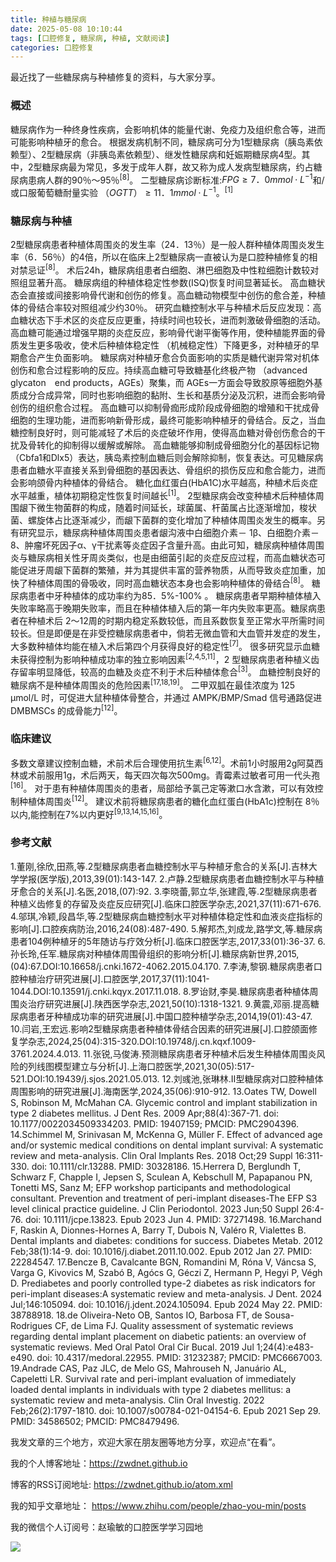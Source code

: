 ```yaml
---
title: 种植与糖尿病
date: 2025-05-08 10:10:44
tags: [口腔修复, 糖尿病, 种植, 文献阅读]
categories: 口腔修复
---
```

最近找了一些糖尿病与种植修复的资料，与大家分享。
### 概述
糖尿病作为一种终身性疾病，会影响机体的能量代谢、免疫力及组织愈合等，进而可能影响种植牙的愈合。
根据发病机制不同，糖尿病可分为1型糖尿病（胰岛素依赖型）、2型糖尿病（非胰岛素依赖型）、继发性糖尿病和妊娠期糖尿病4型。其中，2型糖尿病最为常见，多发于成年人群，故又称为成人发病型糖尿病，约占糖尿病患病人群的90％～95％<sup>[8]</sup>。
二型糖尿病诊断标准:$FPG \ge 7．0 mmol\cdot L^{-1}$和/或口服葡萄糖耐量实验 $（OGTT） \ge 11．1 mmol\cdot L^{-1}$。<sup>[1]</sup>
### 糖尿病与种植
2型糖尿病患者种植体周围炎的发生率（24．13％）是一般人群种植体周围炎发生率（6．56％）的4倍，所以在临床上2型糖尿病一直被认为是口腔种植修复的相对禁忌证<sup>[8]</sup>。
术后24h，糖尿病组患者白细胞、淋巴细胞及中性粒细胞计数较对照组显著升高。
糖尿病组的种植体稳定性参数(ISQ)恢复时间显著延长。
高血糖状态会直接或间接影响骨代谢和创伤的修复。高血糖动物模型中创伤的愈合差，种植体的骨结合率较对照组减少约30％。
研究血糖控制水平与种植术后反应发现：高血糖状态下手术区的炎症反应更重，持续时间也较长，进而刺激破骨细胞的活动。
高血糖可能通过增强早期的炎症反应，影响骨代谢平衡等作用，使种植能界面的骨质发生更多吸收，使术后种植体稳定性 （机械稳定性）下降更多，对种植牙的早期愈合产生负面影响。
糖尿病对种植牙愈合负面影响的实质是糖代谢异常对机体创伤和愈合过程影响的反应。持续高血糖可导致糖基化终极产物 （advanced　glycaton　end products，AGEs）聚集，而 AGEs一方面会导致胶原等细胞外基质成分合成异常，同时也影响细胞的黏附、生长和基质分泌及沉积，进而会影响骨创伤的组织愈合过程。
高血糖可以抑制骨痂形成阶段成骨细胞的增殖和干扰成骨细胞的生理功能，进而影响新骨形成，最终可能影响种植牙的骨结合。反之，当血糖控制良好时，则可能减轻了术后的炎症破坏作用，使得高血糖对骨创伤愈合的干扰及骨转化的抑制得以缓解或解除。
高血糖能够抑制成骨细胞分化的基因标记物 （Cbfa1和Dlx5）表达，胰岛素控制血糖后则会解除抑制，恢复表达。可见糖尿病患者血糖水平直接关系到骨细胞的基因表达、骨组织的损伤反应和愈合能力，进而会影响颌骨内种植体的骨结合。
糖化血红蛋白(HbA1C)水平越高，种植术后炎症水平越重，植体初期稳定性恢复时间越长<sup>[1]</sup>。
2型糖尿病会改变种植术后种植体周围龈下微生物菌群的构成，随着时间延长，球菌属、杆菌属占比逐渐增加，梭状菌、螺旋体占比逐渐减少，而龈下菌群的变化增加了种植体周围炎发生的概率。另有研究显示，糖尿病种植体周围炎患者龈沟液中白细胞介素－ 1β、白细胞介素－8、肿瘤坏死因子α、γ干扰素等炎症因子含量升高。由此可知，糖尿病种植体周围炎与糖尿病相关性牙周炎类似，也是由细菌引起的炎症反应过程，而高血糖状态可能促进牙周龈下菌群的繁殖，并为其提供丰富的营养物质，从而导致炎症加重，加快了种植体周围的骨吸收，同时高血糖状态本身也会影响种植体的骨结合<sup>[8]</sup>。
糖尿病患者中牙种植体的成功率约为85．5%-100% 。
糖尿病患者早期种植体植入失败率略高于晚期失败率，而且在种植体植入后的第一年内失败率更高。糖尿病患者在种植术后 2～12周的时期内稳定系数较低，而且系数恢复至正常水平所需时间较长。但是即便是在非受控糖尿病患者中，倘若无微血管和大血管并发症的发生，大多数种植体均能在植入术后第四个月获得良好的稳定性<sup>[7]</sup>。
很多研究显示血糖未获得控制为影响种植成功率的独立影响因素<sup>[2,4,5,11]</sup>，2 型糖尿病患者种植义齿存留率明显降低，较高的血糖及炎症不利于术后种植体愈合<sup>[3]</sup>。
血糖控制良好的糖尿病不是种植体周围炎的危险因素<sup>[17,18,19]</sup>。
二甲双胍在最佳浓度为 125 μmol/L 时，可促进大鼠种植体骨整合，并通过 AMPK/BMP/Smad 信号通路促进 DMBMSCs 的成骨能力<sup>[12]</sup>。
### 临床建议
多数文章建议控制血糖，术前术后合理使用抗生素<sup>[6,12]</sup>。术前1小时服用2g阿莫西林或术前服用1g，术后两天，每天四次每次500mg。青霉素过敏者可用一代头孢<sup>[16]</sup>。
对于患有种植体周围炎的患者，局部给予氯己定等漱口水含漱，可以有效控制种植体周围炎<sup>[12]</sup>。
建议术前将糖尿病患者的糖化血红蛋白(HbA1c)控制在 8％以内,能控制在7%以内更好<sup>[9,13,14,15,16]</sup>。





### 参考文献
1.董刚,徐欣,田燕,等.2型糖尿病患者血糖控制水平与种植牙愈合的关系[J].吉林大学学报(医学版),2013,39(01):143-147.
2.卢静.2型糖尿病患者血糖控制水平与种植牙愈合的关系[J].名医,2018,(07):92.
3.李晓蕾,郭立华,张建霞,等.2型糖尿病患者种植义齿修复的存留及炎症反应研究[J].临床口腔医学杂志,2021,37(11):671-676.
4.邬琪,冷颖,段昌华,等.2型糖尿病血糖控制水平对种植体稳定性和血液炎症指标的影响[J].口腔疾病防治,2016,24(08):487-490.
5.解邦杰,刘成龙,路学文,等.糖尿病患者104例种植牙的5年随访与疗效分析[J].临床口腔医学志,2017,33(01):36-37.
6.孙长玲,任军.糖尿病对种植体周围骨组织的影响分析[J].糖尿病新世界,2015,(04):67.DOI:10.16658/j.cnki.1672-4062.2015.04.170.
7.李涛,黎钢.糖尿病患者口腔种植治疗研究进展[J].口腔医学,2017,37(11):1041-1044.DOI:10.13591/j.cnki.kqyx.2017.11.018.
8.罗诒财,李昊.糖尿病患者种植体周围炎治疗研究进展[J].陕西医学杂志,2021,50(10):1318-1321.
9.黄震,邓丽.提高糖尿病患者牙种植成功率的研究进展[J].中国口腔种植学杂志,2014,19(01):43-47.
10.闫岩,王宏远.影响2型糖尿病患者种植体骨结合因素的研究进展[J].口腔颌面修复学杂志,2024,25(04):315-320.DOI:10.19748/j.cn.kqxf.1009-3761.2024.4.013.
11.张锐,马俊涛.预测糖尿病患者牙种植术后发生种植体周围炎风险的列线图模型建立与分析[J].上海口腔医学,2021,30(05):517-521.DOI:10.19439/j.sjos.2021.05.013.
12.刘彧池,张琳林.Ⅱ型糖尿病对口腔种植体周围影响的研究进展[J].海南医学,2024,35(06):910-912.
13.Oates TW, Dowell S, Robinson M, McMahan CA. Glycemic control and implant stabilization in type 2 diabetes mellitus. J Dent Res. 2009 Apr;88(4):367-71. doi: 10.1177/0022034509334203. PMID: 19407159; PMCID: PMC2904396.
14.Schimmel M, Srinivasan M, McKenna G, Müller F. Effect of advanced age and/or systemic medical conditions on dental implant survival: A systematic review and meta-analysis. Clin Oral Implants Res. 2018 Oct;29 Suppl 16:311-330. doi: 10.1111/clr.13288. PMID: 30328186.
15.Herrera D, Berglundh T, Schwarz F, Chapple I, Jepsen S, Sculean A, Kebschull M, Papapanou PN, Tonetti MS, Sanz M; EFP workshop participants and methodological consultant. Prevention and treatment of peri-implant diseases-The EFP S3 level clinical practice guideline. J Clin Periodontol. 2023 Jun;50 Suppl 26:4-76. doi: 10.1111/jcpe.13823. Epub 2023 Jun 4. PMID: 37271498.
16.Marchand F, Raskin A, Dionnes-Hornes A, Barry T, Dubois N, Valéro R, Vialettes B. Dental implants and diabetes: conditions for success. Diabetes Metab. 2012 Feb;38(1):14-9. doi: 10.1016/j.diabet.2011.10.002. Epub 2012 Jan 27. PMID: 22284547.
17.Bencze B, Cavalcante BGN, Romandini M, Róna V, Váncsa S, Varga G, Kivovics M, Szabó B, Agócs G, Géczi Z, Hermann P, Hegyi P, Végh D. Prediabetes and poorly controlled type-2 diabetes as risk indicators for peri-implant diseases:A systematic review and meta-analysis. J Dent. 2024 Jul;146:105094. doi: 10.1016/j.jdent.2024.105094. Epub 2024 May 22. PMID: 38788918.
18.de Oliveira-Neto OB, Santos IO, Barbosa FT, de Sousa-Rodrigues CF, de Lima FJ. Quality assessment of systematic reviews regarding dental implant placement on diabetic patients: an overview of systematic reviews. Med Oral Patol Oral Cir Bucal. 2019 Jul 1;24(4):e483-e490. doi: 10.4317/medoral.22955. PMID: 31232387; PMCID: PMC6667003.
19.Andrade CAS, Paz JLC, de Melo GS, Mahrouseh N, Januário AL, Capeletti LR. Survival rate and peri-implant evaluation of immediately loaded dental implants in individuals with type 2 diabetes mellitus: a systematic review and meta-analysis. Clin Oral Investig. 2022 Feb;26(2):1797-1810. doi: 10.1007/s00784-021-04154-6. Epub 2021 Sep 29. PMID: 34586502; PMCID: PMC8479496.




我发文章的三个地方，欢迎大家在朋友圈等地方分享，欢迎点“在看”。

我的个人博客地址：https://zwdnet.github.io

博客的RSS订阅地址: https://zwdnet.github.io/atom.xml

我的知乎文章地址： https://www.zhihu.com/people/zhao-you-min/posts

我的微信个人订阅号：赵瑜敏的口腔医学学习园地

![](https://zymblog-1258069789.cos.ap-chengdu.myqcloud.com/other/wx.jpg)
